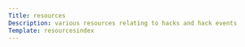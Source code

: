 ```yaml
---
Title: resources
Description: various resources relating to hacks and hack events
Template: resourcesindex
---
```

